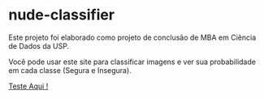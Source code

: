 # nude-classifier

Este projeto foi elaborado como projeto de conclusão de MBA em Ciência de Dados da USP. 

Você pode usar este site para classificar imagens e ver sua probabilidade em cada classe (Segura e Insegura).

[Teste Aqui !](https://nude-classifier.herokuapp.com/)
